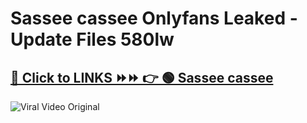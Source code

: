 
 # Sassee cassee Onlyfans Leaked - Update Files 580lw

## <h2><a href="https://clipsfans.com/Sassee_cassee&ref=git">🔗 Click to LINKS ⏩⏩ 👉 🟢 Sassee cassee </a></h2>

<a href="https://clipsfans.com/Sassee_cassee&ref=git" rel="nofollow" data-target="animated-image.originalLink"><img src="https://i.ibb.co.com/xMMVF88/686577567.gif" alt="Viral Video Original" style="max-width: 100%; display: inline-block;" data-target="animated-image.originalImage"></a>

